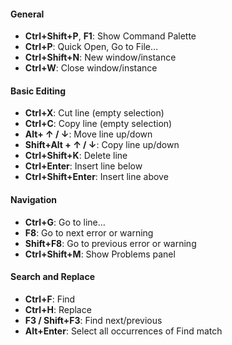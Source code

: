 #### **General**

*   **Ctrl+Shift+P**, **F1**: Show Command Palette
*   **Ctrl+P**: Quick Open, Go to File…
*   **Ctrl+Shift+N**: New window/instance
*   **Ctrl+W**: Close window/instance

#### **Basic Editing**

*   **Ctrl+X**: Cut line (empty selection)
*   **Ctrl+C**: Copy line (empty selection)
*   **Alt+ ↑ / ↓**: Move line up/down
*   **Shift+Alt + ↑ / ↓**: Copy line up/down
*   **Ctrl+Shift+K**: Delete line
*   **Ctrl+Enter**: Insert line below
*   **Ctrl+Shift+Enter**: Insert line above

#### **Navigation**

*   **Ctrl+G**: Go to line…
*   **F8**: Go to next error or warning
*   **Shift+F8**: Go to previous error or warning
*   **Ctrl+Shift+M**: Show Problems panel

#### **Search and Replace**

*   **Ctrl+F**: Find
*   **Ctrl+H**: Replace
*   **F3 / Shift+F3**: Find next/previous
*   **Alt+Enter**: Select all occurrences of Find match
